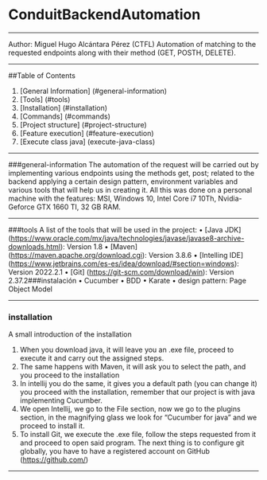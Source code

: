 # ConduitBackendAutomation
***
Author: Miguel Hugo Alcántara Pérez (CTFL)
Automation of matching to the requested endpoints along with their method (GET, POSTH, DELETE).
***
##Table of Contents
1.	[General Information] (#general-information)
2.	[Tools] (#tools)
3.	[Installation] (#installation)
4.	[Commands] (#commands)
5.	[Project structure] (#project-structure)
6.	[Feature execution] (#feature-execution)
7.	[Execute class java] (execute-java-class)
***
###general-information
The automation of the request will be carried out by implementing various endpoints using the methods get, post; related to the backend applying a certain design pattern, environment variables and various tools that will help us in creating it. All this was done on a personal machine with the features: MSI, Windows 10, Intel Core i7 10Th, Nvidia-Geforce GTX 1660 TI, 32 GB RAM.
***
###tools
A list of the tools that will be used in the project:
•	[Java JDK] (https://www.oracle.com/mx/java/technologies/javase/javase8-archive-downloads.html): Version 1.8
•	[Maven] (https://maven.apache.org/download.cgi): Version 3.8.6
•	[Intelling IDE] (https://www.jetbrains.com/es-es/idea/download/#section=windows): Version 2022.2.1
•	[Git] (https://git-scm.com/download/win): Version 2.37.2###instalación
•	Cucumber
•	BDD
•	Karate
•	design pattern: Page Object Model
***
### installation
A small introduction of the installation
1.	When you download java, it will leave you an .exe file, proceed to execute it and carry out the assigned steps.
2.	The same happens with Maven, it will ask you to select the path, and you proceed to the installation
3.	In intellij you do the same, it gives you a default path (you can change it) you proceed with the installation, remember that our project is with java implementing Cucumber.
4.	We open Intellij, we go to the File section, now we go to the plugins section, in the magnifying glass we look for “Cucumber for java” and we proceed to install it.
5.	To install Git, we execute the .exe file, follow the steps requested from it and proceed to open said program. The next thing is to configure git globally, you have to have a registered account on GitHub (https://github.com/)
***